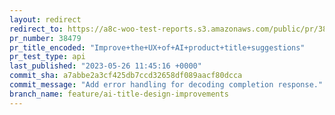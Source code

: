 ```yaml
---
layout: redirect
redirect_to: https://a8c-woo-test-reports.s3.amazonaws.com/public/pr/38479/api/index.html
pr_number: 38479
pr_title_encoded: "Improve+the+UX+of+AI+product+title+suggestions"
pr_test_type: api
last_published: "2023-05-26 11:45:16 +0000"
commit_sha: a7abbe2a3cf425db7ccd32658df089aacf80dcca
commit_message: "Add error handling for decoding completion response."
branch_name: feature/ai-title-design-improvements
---
```

